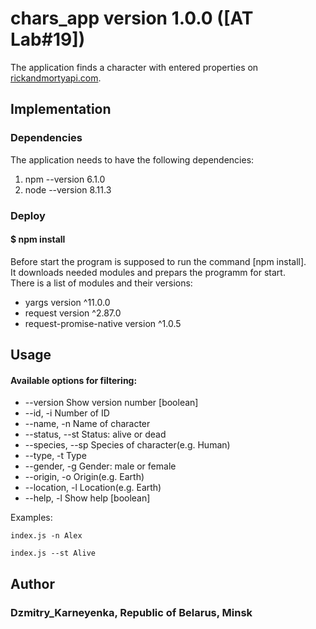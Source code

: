 # chars_app version 1.0.0 ([AT Lab#19])

The application finds a character with entered properties on [rickandmortyapi.com](https://rickandmortyapi.com/).<br>

## Implementation

### Dependencies

The application needs to have the following dependencies:
1. npm --version 6.1.0
2. node --version 8.11.3

### Deploy

#### $ npm install

Before start the program is supposed to run the command [npm install].<br> 
It downloads needed modules and prepars the programm for start.<br>
There is a list of modules and their versions:
* yargs      version  ^11.0.0
* request    version  ^2.87.0
* request-promise-native version  ^1.0.5

## Usage

#### Available options for filtering:

* --version        Show version number                                 [boolean]
* --id, -i         Number of ID
* --name, -n       Name of character
* --status, --st   Status: alive or dead
* --species, --sp  Species of character(e.g. Human)
* --type, -t       Type
* --gender, -g     Gender: male or female
* --origin, -o     Origin(e.g. Earth)
* --location, -l   Location(e.g. Earth)
* --help, -l       Show help                                           [boolean]



Examples:

	index.js -n Alex

	index.js --st Alive



	

## Author 

### Dzmitry_Karneyenka, Republic of Belarus, Minsk
